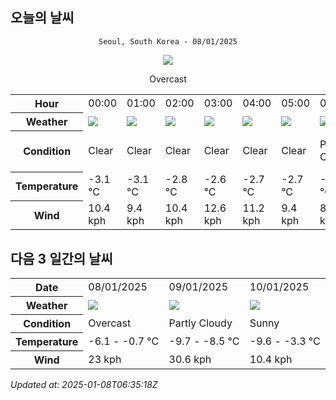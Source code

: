 ## 오늘의 날씨
<div align="center">

`Seoul, South Korea - 08/01/2025`

<img src="https://cdn.weatherapi.com/weather/64x64/day/122.png"/>

Overcast 

</div>


<table>
    <tr>
        <th>Hour</th>
        <td>00:00</td><td>01:00</td><td>02:00</td><td>03:00</td><td>04:00</td><td>05:00</td><td>06:00</td><td>07:00</td><td>08:00</td><td>09:00</td><td>10:00</td><td>11:00</td><td>12:00</td><td>13:00</td><td>14:00</td><td>15:00</td><td>16:00</td><td>17:00</td><td>18:00</td><td>19:00</td><td>20:00</td><td>21:00</td><td>22:00</td><td>23:00</td>
    </tr>
    <tr>
        <th>Weather</th>
        <td><img src="https://cdn.weatherapi.com/weather/64x64/night/113.png"></img></td><td><img src="https://cdn.weatherapi.com/weather/64x64/night/113.png"></img></td><td><img src="https://cdn.weatherapi.com/weather/64x64/night/113.png"></img></td><td><img src="https://cdn.weatherapi.com/weather/64x64/night/113.png"></img></td><td><img src="https://cdn.weatherapi.com/weather/64x64/night/113.png"></img></td><td><img src="https://cdn.weatherapi.com/weather/64x64/night/113.png"></img></td><td><img src="https://cdn.weatherapi.com/weather/64x64/night/116.png"></img></td><td><img src="https://cdn.weatherapi.com/weather/64x64/night/122.png"></img></td><td><img src="https://cdn.weatherapi.com/weather/64x64/day/311.png"></img></td><td><img src="https://cdn.weatherapi.com/weather/64x64/day/311.png"></img></td><td><img src="https://cdn.weatherapi.com/weather/64x64/day/116.png"></img></td><td><img src="https://cdn.weatherapi.com/weather/64x64/day/116.png"></img></td><td><img src="https://cdn.weatherapi.com/weather/64x64/day/119.png"></img></td><td><img src="https://cdn.weatherapi.com/weather/64x64/day/122.png"></img></td><td><img src="https://cdn.weatherapi.com/weather/64x64/day/122.png"></img></td><td><img src="https://cdn.weatherapi.com/weather/64x64/day/113.png"></img></td><td><img src="https://cdn.weatherapi.com/weather/64x64/day/122.png"></img></td><td><img src="https://cdn.weatherapi.com/weather/64x64/day/311.png"></img></td><td><img src="https://cdn.weatherapi.com/weather/64x64/night/119.png"></img></td><td><img src="https://cdn.weatherapi.com/weather/64x64/night/119.png"></img></td><td><img src="https://cdn.weatherapi.com/weather/64x64/night/122.png"></img></td><td><img src="https://cdn.weatherapi.com/weather/64x64/night/311.png"></img></td><td><img src="https://cdn.weatherapi.com/weather/64x64/night/311.png"></img></td><td><img src="https://cdn.weatherapi.com/weather/64x64/night/122.png"></img></td>
    </tr>
    <tr>
        <th>Condition</th>
        <td width="200px">Clear </td><td width="200px">Clear </td><td width="200px">Clear </td><td width="200px">Clear </td><td width="200px">Clear </td><td width="200px">Clear </td><td width="200px">Partly Cloudy </td><td width="200px">Overcast </td><td width="200px">Light freezing rain</td><td width="200px">Light freezing rain</td><td width="200px">Partly Cloudy </td><td width="200px">Partly Cloudy </td><td width="200px">Cloudy </td><td width="200px">Overcast </td><td width="200px">Overcast </td><td width="200px">Sunny</td><td width="200px">Overcast </td><td width="200px">Light freezing rain</td><td width="200px">Cloudy </td><td width="200px">Cloudy </td><td width="200px">Overcast </td><td width="200px">Light freezing rain</td><td width="200px">Light freezing rain</td><td width="200px">Overcast </td>
    </tr>
    <tr>
        <th>Temperature</th>
        <td>-3.1 °C</td><td>-3.1 °C</td><td>-2.8 °C</td><td>-2.6 °C</td><td>-2.7 °C</td><td>-2.7 °C</td><td>-2.8 °C</td><td>-2.7 °C</td><td>-2.6 °C</td><td>-1.9 °C</td><td>-1.5 °C</td><td>-1.1 °C</td><td>-1 °C</td><td>-1 °C</td><td>-0.8 °C</td><td>0.4 °C</td><td>-1.3 °C</td><td>-2.6 °C</td><td>-3.5 °C</td><td>-4.3 °C</td><td>-5 °C</td><td>-5.3 °C</td><td>-5.5 °C</td><td>-6.1 °C</td>
    </tr>
    <tr>
        <th>Wind</th>
        <td>10.4 kph</td><td>9.4 kph</td><td>10.4 kph</td><td>12.6 kph</td><td>11.2 kph</td><td>9.4 kph</td><td>8.6 kph</td><td>9 kph</td><td>9.4 kph</td><td>12.2 kph</td><td>14.8 kph</td><td>16.2 kph</td><td>19.1 kph</td><td>20.5 kph</td><td>21.2 kph</td><td>21.6 kph</td><td>21.2 kph</td><td>21.2 kph</td><td>22.3 kph</td><td>21.6 kph</td><td>21.2 kph</td><td>21.2 kph</td><td>22.7 kph</td><td>23 kph</td>
    </tr>
</table>


## 다음 3 일간의 날씨


<table>
    <tr>
        <th>Date</th>
        <td>08/01/2025</td><td>09/01/2025</td><td>10/01/2025</td>
    </tr>
    <tr>
        <th>Weather</th>
        <td><img src="https://cdn.weatherapi.com/weather/64x64/day/122.png"/></td><td><img src="https://cdn.weatherapi.com/weather/64x64/day/116.png"/></td><td><img src="https://cdn.weatherapi.com/weather/64x64/day/113.png"/></td>
    </tr>
    <tr>
        <th>Condition</th>
        <td width="200px">Overcast </td><td width="200px">Partly Cloudy </td><td width="200px">Sunny</td>
    </tr>
    <tr>
        <th>Temperature</th>
        <td>-6.1 -  -0.7 °C</td><td>-9.7 -  -8.5 °C</td><td>-9.6 -  -3.3 °C</td>
    </tr>
    <tr>
        <th>Wind</th>
        <td>23 kph</td><td>30.6 kph</td><td>10.4 kph</td>
    </tr>
</table>


*Updated at: 2025-01-08T06:35:18Z*
